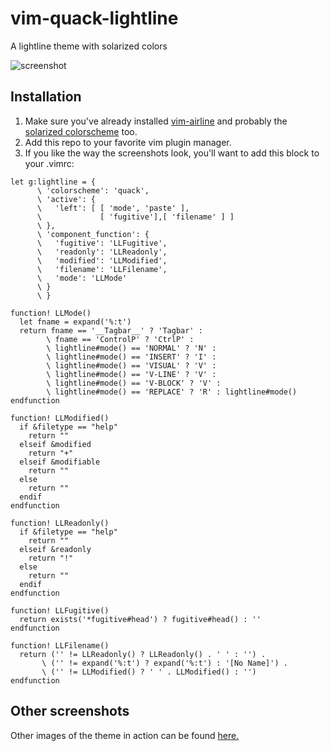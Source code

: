 vim-quack-lightline
===================

A lightline theme with solarized colors

![screenshot](http://i.imgur.com/wqMZbwl.png "plugin screenshot")

## Installation

1. Make sure you've already installed [vim-airline](https://github.com/bling/vim-airline) and probably the [solarized colorscheme](https://github.com/altercation/vim-colors-solarized.git) too.
2. Add this repo to your favorite vim plugin manager.
3. If you like the way the screenshots look, you'll want to add this block to your .vimrc:
```
let g:lightline = {
      \ 'colorscheme': 'quack',
      \ 'active': {
      \   'left': [ [ 'mode', 'paste' ],
      \             [ 'fugitive'],[ 'filename' ] ]
      \ },
      \ 'component_function': {
      \   'fugitive': 'LLFugitive',
      \   'readonly': 'LLReadonly',
      \   'modified': 'LLModified',
      \   'filename': 'LLFilename',
      \   'mode': 'LLMode'
      \ }
      \ }

function! LLMode()
  let fname = expand('%:t')
  return fname == '__Tagbar__' ? 'Tagbar' :
        \ fname == 'ControlP' ? 'CtrlP' :
        \ lightline#mode() == 'NORMAL' ? 'N' :
        \ lightline#mode() == 'INSERT' ? 'I' :
        \ lightline#mode() == 'VISUAL' ? 'V' :
        \ lightline#mode() == 'V-LINE' ? 'V' :
        \ lightline#mode() == 'V-BLOCK' ? 'V' :
        \ lightline#mode() == 'REPLACE' ? 'R' : lightline#mode()
endfunction

function! LLModified()
  if &filetype == "help"
    return ""
  elseif &modified
    return "+"
  elseif &modifiable
    return ""
  else
    return ""
  endif
endfunction

function! LLReadonly()
  if &filetype == "help"
    return ""
  elseif &readonly
    return "!"
  else
    return ""
  endif
endfunction

function! LLFugitive()
  return exists('*fugitive#head') ? fugitive#head() : ''
endfunction

function! LLFilename()
  return ('' != LLReadonly() ? LLReadonly() . ' ' : '') .
       \ ('' != expand('%:t') ? expand('%:t') : '[No Name]') .
       \ ('' != LLModified() ? ' ' . LLModified() : '')
endfunction
```

## Other screenshots

Other images of the theme in action can be found [here.](http://imgur.com/a/nJCvp)
